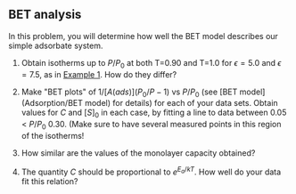 

## BET analysis
In this problem, you will determine how well the BET model describes our simple adsorbate system.

1.  Obtain isotherms up to $P/P_0$ at both T=0.90 and T=1.0 for $\epsilon = 5.0$ 
and $\epsilon = 7.5$, as in [Example 1](<../Examples/Example 1>).  How do they differ?

2.  Make "BET plots" of $1/[A(ads)](P_0/P - 1)$ vs $P/P_0$ (see [BET model](Adsorption/BET model) for details)
for each of your data sets.  Obtain values for $C$ and $[S]_0$ in each case, by fitting
a line to data between 0.05 < $P/P_0$ 0.30.  (Make sure to have several measured points in this
region of the isotherms!

3.  How similar are the values of the monolayer capacity obtained?

4.  The quantity $C$ should be proportional to $e^{E_a/kT}$.  How well do your
data fit this relation?